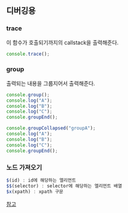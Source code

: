 ## 디버깅용

### trace
이 함수가 호출되기까지의 callstack을 출력해준다.
```js
console.trace();
```

### group
출력되는 내용을 그룹지어서 출력해준다.
```js
console.group();
console.log("A");
console.log("B");
console.log("C");
console.groupEnd();

console.groupCollapsed("groupA");
console.log("A");
console.log("B");
console.log("C");
console.groupEnd();
```


### 노드 가져오기
```js
$(id) : id에 해당하는 엘리먼트
$$(selector) : selector에 해당하는 엘리먼트 배열
$x(xpath) : xpath 구문
```


[참고](http://ohgyun.com/334)
